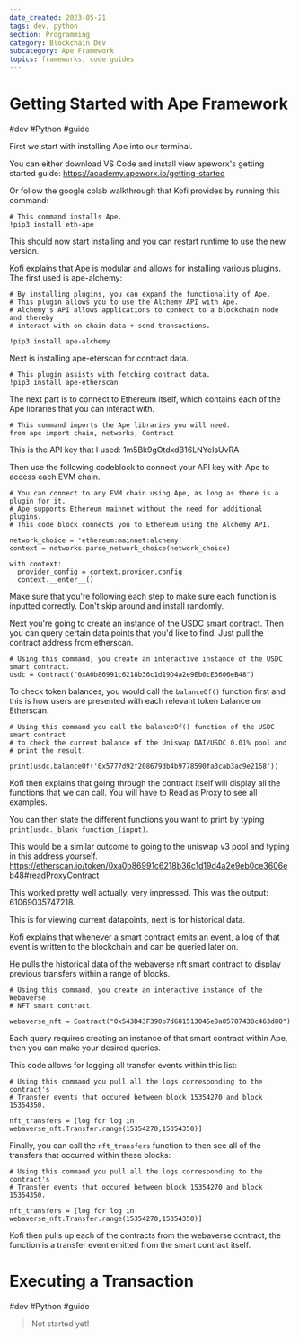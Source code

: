 ```yaml
---
date_created: 2023-05-21
tags: dev, python
section: Programming
category: Blockchain Dev
subcategory: Ape Framework
topics: frameworks, code guides
---
```


# Getting Started with Ape Framework
#dev #Python #guide 

First we start with installing Ape into our terminal.

You can either download VS Code and install view apeworx's getting started guide:
https://academy.apeworx.io/getting-started

Or follow the google colab walkthrough that Kofi provides by running this command:
```
# This command installs Ape. 
!pip3 install eth-ape
```

This should now start installing and you can restart runtime to use the new version.

Kofi explains that Ape is modular and allows for installing various plugins. The first used is ape-alchemy:
```
# By installing plugins, you can expand the functionality of Ape.
# This plugin allows you to use the Alchemy API with Ape.
# Alchemy's API allows applications to connect to a blockchain node and thereby
# interact with on-chain data + send transactions.

!pip3 install ape-alchemy
```

Next is installing ape-eterscan for contract data.
```
# This plugin assists with fetching contract data.
!pip3 install ape-etherscan
```

The next part is to connect to Ethereum itself, which contains each of the Ape libraries that you can interact with.
```
# This command imports the Ape libraries you will need.
from ape import chain, networks, Contract
```

This is the API key that I used: 1m5Bk9gOtdxdB16LNYeIsUvRA

Then use the following codeblock to connect your API key with Ape to access each EVM chain.
```
# You can connect to any EVM chain using Ape, as long as there is a plugin for it.
# Ape supports Ethereum mainnet without the need for additional plugins.
# This code block connects you to Ethereum using the Alchemy API.

network_choice = 'ethereum:mainnet:alchemy'
context = networks.parse_network_choice(network_choice)

with context:
  provider_config = context.provider.config
  context.__enter__()
```

Make sure that you're following each step to make sure each function is inputted correctly. Don't skip around and install randomly.

Next you're going to create an instance of the USDC smart contract. Then you can query certain data points that you'd like to find. Just pull the contract address from etherscan.

```
# Using this command, you create an interactive instance of the USDC smart contract.
usdc = Contract("0xA0b86991c6218b36c1d19D4a2e9Eb0cE3606eB48")
```

To check token balances, you would call the `balanceOf()` function first and this is how users are presented with each relevant token balance on Etherscan.

```
# Using this command you call the balanceOf() function of the USDC smart contract
# to check the current balance of the Uniswap DAI/USDC 0.01% pool and
# print the result.

print(usdc.balanceOf('0x5777d92f208679db4b9778590fa3cab3ac9e2168'))
```

Kofi then explains that going through the contract itself will display all the functions that we can call. You will have to Read as Proxy to see all examples.

You can then state the different functions you want to print by typing `print(usdc._blank function_(input)`.

This would be a similar outcome to going to the uniswap v3 pool and typing in this address yourself.
https://etherscan.io/token/0xa0b86991c6218b36c1d19d4a2e9eb0ce3606eb48#readProxyContract

This worked pretty well actually, very impressed. This was the output: 61069035747218.

This is for viewing current datapoints, next is for historical data.

Kofi explains that whenever a smart contract emits an event, a log of that event is written to the blockchain and can be queried later on.

He pulls the historical data of the webaverse nft smart contract to display previous transfers within a range of blocks.

```
# Using this command, you create an interactive instance of the Webaverse
# NFT smart contract.

webaverse_nft = Contract("0x543D43F390b7d681513045e8a85707438c463d80")
```

Each query requires creating an instance of that smart contract within Ape, then you can make your desired queries.

This code allows for logging all transfer events within this list:
```
# Using this command you pull all the logs corresponding to the contract's
# Transfer events that occured between block 15354270 and block 15354350.

nft_transfers = [log for log in webaverse_nft.Transfer.range(15354270,15354350)]
```

Finally, you can call the `nft_transfers` function to then see all of the transfers that occurred within these blocks:
```
# Using this command you pull all the logs corresponding to the contract's
# Transfer events that occured between block 15354270 and block 15354350.

nft_transfers = [log for log in webaverse_nft.Transfer.range(15354270,15354350)]
```

Kofi then pulls up each of the contracts from the webaverse contract, the function is a transfer event emitted from the smart contract itself.

# Executing a Transaction
#dev #Python #guide 

>Not started yet!

